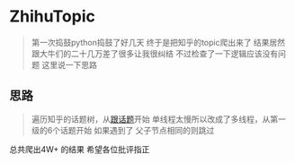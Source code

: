 # ZhihuTopic
> 第一次捣鼓python捣鼓了好几天
> 终于是把知乎的topic爬出来了
> 结果居然跟大牛们的二十几万差了很多让我很纠结
> 不过检查了一下逻辑应该没有问题
> 这里说一下思路
## 思路
> 遍历知乎的话题树，从[跟话题](http://www.zhihu.com/topic/19776749/organize/entire)开始
> 单线程太慢所以改成了多线程，从第一级的6个话题开始
> 如果遇到了 父子节点相同的则跳过

总共爬出4W+ 的结果 希望各位批评指正
